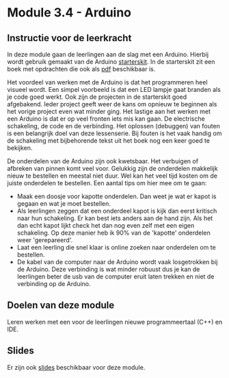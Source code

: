 # Module 3.4 - Arduino

## Instructie voor de leerkracht

In deze module gaan de leerlingen aan de slag met een Arduino. Hierbij wordt gebruik gemaakt van de Arduino [starterskit](https://store.arduino.cc/products/arduino-starter-kit-multi-language). In de starterskit zit een boek met opdrachten die ook als [pdf](https://www.uio.no/studier/emner/matnat/ifi/IN1060/v21/arduino/arduino-projects-book.pdf) beschikbaar is.

Het voordeel van werken met de Arduino is dat het programmeren heel visueel wordt. Een simpel voorbeeld is dat een LED lampje gaat branden als je code goed werkt. Ook zijn de projecten in de starterskit goed afgebakend. Ieder project geeft weer de kans om opnieuw te beginnen als het vorige project even wat minder ging. Het lastige aan het werken met een Arduino is dat er op veel fronten iets mis kan gaan. De electrische schakeling, de code en de verbinding. Het oplossen (debuggen) van fouten is een belangrijk doel van deze lessenserie. Bij fouten is het vaak handig om de schakeling met bijbehorende tekst uit het boek nog een keer goed te bekijken.

De onderdelen van de Arduino zijn ook kwetsbaar. Het verbuigen of afbreken van pinnen komt veel voor. Gelukkig zijn de onderdelen makkelijk nieuw te bestellen en meestal niet duur. Wel kan het veel tijd kosten om de juiste onderdelen te bestellen. Een aantal tips om hier mee om te gaan:
- Maak een doosje voor kapotte onderdelen. Dan weet je wat er kapot is gegaan en wat je moet bestellen. 
- Als leerlingen zeggen dat een onderdeel kapot is kijk dan eerst kritisch naar hun schakeling. Er kan best iets anders aan de hand zijn. Als het dan echt kapot lijkt check het dan nog even zelf met een eigen schakeling. Op deze manier heb ik 90% van de 'kapotte' onderdelen weer 'gerepareerd'.
- Laat een leerling die snel klaar is online zoeken naar onderdelen om te bestellen. 
- De kabel van de computer naar de Arduino wordt vaak losgetrokken bij de Arduino. Deze verbinding is wat minder robuust dus je kan de leerlingen beter de usb van de computer eruit laten trekken en niet de verbinding op de Arduino.

## Doelen van deze module

Leren werken met een voor de leerlingen nieuwe programmeertaal (C++) en IDE.

## Slides

Er zijn ook [slides](https://slides.com/lmc_oebbens/decks/leerjaar-3-module-4) beschikbaar voor deze module.


